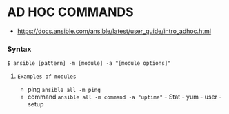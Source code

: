 # AD HOC COMMANDS

  - https://docs.ansible.com/ansible/latest/user_guide/intro_adhoc.html

### Syntax 

  ```
  $ ansible [pattern] -m [module] -a "[module options]"
  ```
  
  1. `Examples of modules` 
      
      -  ping
       `ansible all -m ping`
       -  command
       `ansible all -m command -a "uptime"`
    -  Stat
    -  yum
    -  user
    -  setup
